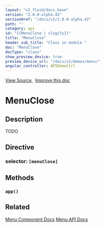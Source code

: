 ```yaml
---
layout: "v2_fluid/docs_base"
version: "2.0.0-alpha.42"
versionHref: "/docs/v2/2.0.0-alpha.42"
path: ""
category: api
id: "{{MenuClose | slugify}}"
title: "MenuClose"
header_sub_title: "Class in module "
doc: "MenuClose"
docType: "class"
show_preview_device: true
preview_device_url: "/docs/v2/demos/menu/"
angular_controller: APIDemoCtrl 
---
```





<div class="improve-docs">
<a href='http://github.com/driftyco/ionic2/tree/master/ionic/components/menu/menu-close.ts#L3'>
View Source
</a>
&nbsp;
<a href='http://github.com/driftyco/ionic2/edit/master/ionic/components/menu/menu-close.ts#L3'>
Improve this doc
</a>
</div>





<h1 class="api-title">


MenuClose






</h1>






<!-- description -->
<h2>Description</h2>

<p>TODO</p>


<h2>Directive</h2>
<h3>selector: <code>[menuClose]</code></h3>
<!-- @usage tag -->


<!-- @property tags -->


<!-- methods on the class -->

<h2>Methods</h2>

<div id="app"></div>

<h3>
<code>app()</code>
  

</h3>










<!-- related link -->

<h2>Related</h2>

<a href='/docs/v2/components#menus'>Menu Component Docs</a>
<a href='../../menu/Menu'>Menu API Docs</a><!-- end content block -->


<!-- end body block -->

